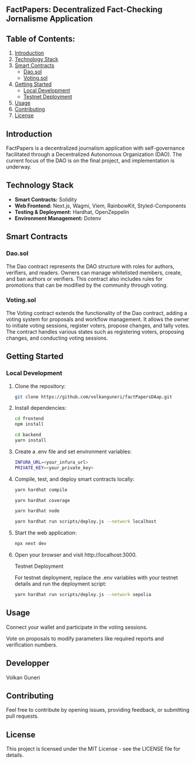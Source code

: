 ## **FactPapers: Decentralized Fact-Checking Jornalisme Application**

## **Table of Contents:**

1. [Introduction](#introduction)
2. [Technology Stack](#technology-stack)
3. [Smart Contracts](#smart-contracts)
   - [Dao.sol](#daosol)
   - [Voting.sol](#votingsol)
4. [Getting Started](#getting-started)
   - [Local Development](#local-development)
   - [Testnet Deployment](#testnet-deployment)
5. [Usage](#usage)
6. [Contributing](#contributing)
7. [License](#license)

## **Introduction**

FactPapers is a decentralized journalism application with self-governance facilitated through a Decentralized Autonomous Organization (DAO). The current focus of the DAO is on the final project, and implementation is underway.

## **Technology Stack**

- **Smart Contracts:** Solidity
- **Web Frontend:** Next.js, Wagmi, Viem, RainbowKit, Styled-Components
- **Testing & Deployment:** Hardhat, OpenZeppelin
- **Environment Management:** Dotenv

## **Smart Contracts**

### **Dao.sol**

The Dao contract represents the DAO structure with roles for authors, verifiers, and readers. Owners can manage whitelisted members, create, and ban authors or verifiers. This contract also includes rules for promotions that can be modified by the community through voting.

### **Voting.sol**

The Voting contract extends the functionality of the Dao contract, adding a voting system for proposals and workflow management. It allows the owner to initiate voting sessions, register voters, propose changes, and tally votes. The contract handles various states such as registering voters, proposing changes, and conducting voting sessions.

## **Getting Started**

### **Local Development**

1. Clone the repository:

   ```bash
   git clone https://github.com/volkanguneri/factPapersDAap.git

   ```

2. Install dependencies:

   ```bash
   cd frontend
   npm install
   ```

   ```bash
   cd backend
   yarn install
   ```

3. Create a .env file and set environment variables:

   ```bash
   INFURA_URL=<your_infura_url>
   PRIVATE_KEY=<your_private_key>
   ```

4. Compile, test, and deploy smart contracts locally:

   ```bash
   yarn hardhat compile
   ```

   ```bash
   yarn hardhat coverage
   ```

   ```bash
   yarn hardhat node
   ```

   ```bash
   yarn hardhat run scripts/deploy.js --network localhost
   ```

5. Start the web application:

   ```bash
   npx next dev
   ```

6. Open your browser and visit http://localhost:3000.

   Testnet Deployment

   For testnet deployment, replace the .env variables with your testnet details and run the deployment script:

   ```bash
   yarn hardhat run scripts/deploy.js --network sepolia
   ```

## **Usage**

Connect your wallet and participate in the voting sessions.

Vote on proposals to modify parameters like required reports and verification numbers.

## **Developper**

Volkan Guneri

## **Contributing**

Feel free to contribute by opening issues, providing feedback, or submitting pull requests.

## **License**

This project is licensed under the MIT License - see the LICENSE file for details.
